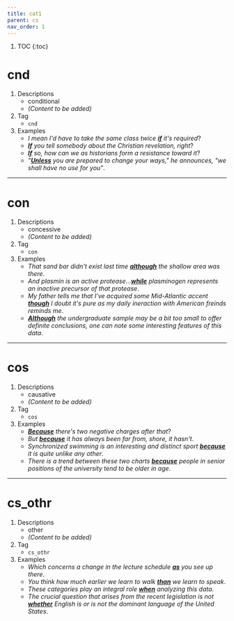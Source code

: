 ```yaml
---
title: cat1
parent: cs
nav_order: 1
---
```

1. TOC
{:toc}

# cnd

1. Descriptions
    - conditional
    - *(Content to be added)*
2. Tag
    - `cnd`
3. Examples
    - *I mean I'd have to take the same class twice <ins>**if**</ins> it's required*? 
    - *<ins>**If**</ins> you tell somebody about the Christian revelation, right*? 
    - *<ins>**If**</ins> so, how can we as historians form a resistance toward it*?
    - *"<ins>**Unless**</ins> you are prepared to change your ways," he announces, "we shall have no use for you"*.

---

# con

1. Descriptions
    - concessive
    - *(Content to be added)*
2. Tag
    - `con`
3. Examples
    - *That sand bar didn't exist last time <ins>**although**</ins> the shallow area was there*. 
    - *And plasmin is an active protease...<ins>**while**</ins> plasminogen represents an inactive precursor of that protease*. 
    - *My father tells me that I've acquired some Mid-Atlantic accent <ins>**though**</ins> I doubt it's pure as my daily ineraction with American freinds reminds me*.
    - *<ins>**Although**</ins> the undergraduate sample may be a bit too small to offer definite conclusions, one can note some interesting features of this data*.

---

# cos

1. Descriptions
    - causative
    - *(Content to be added)*
2. Tag
    - `cos`
3. Examples
    - *<ins>**Because**</ins> there's two negative charges after that*? 
    - *But <ins>**because**</ins> it has always been far from, shore, it hasn't*. 
    - *Synchronized swimming is an interesting and distinct sport <ins>**because**</ins> it is quite unlike any other*.
    - *There is a trend between these two charts <ins>**because**</ins> people in senior positions of the university tend to be older in age*.

---

# cs_othr

1. Descriptions
    - other
    - *(Content to be added)*
2. Tag
    - `cs_othr`
3. Examples
    - *Which concerns a change in the lecture schedule <ins>**as**</ins> you see up there*. 
    - *You think how much earlier we learn to walk <ins>**than**</ins> we learn to speak*. 
    - *These categories play an integral role <ins>**when**</ins> analyzing this data*.
    - *The crucial question that arises from the recent legislation is not <ins>**whether**</ins> English is or is not the dominant language of the United States*.


